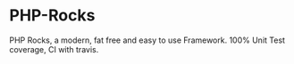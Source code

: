 # PHP-Rocks
PHP Rocks, a modern, fat free and easy to use Framework. 100% Unit Test coverage, CI with travis.
